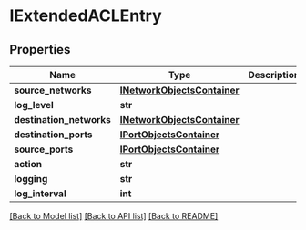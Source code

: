 # IExtendedACLEntry

## Properties
Name | Type | Description | Notes
------------ | ------------- | ------------- | -------------
**source_networks** | [**INetworkObjectsContainer**](INetworkObjectsContainer.md) |  | [optional] 
**log_level** | **str** |  | 
**destination_networks** | [**INetworkObjectsContainer**](INetworkObjectsContainer.md) |  | [optional] 
**destination_ports** | [**IPortObjectsContainer**](IPortObjectsContainer.md) |  | [optional] 
**source_ports** | [**IPortObjectsContainer**](IPortObjectsContainer.md) |  | [optional] 
**action** | **str** |  | 
**logging** | **str** |  | 
**log_interval** | **int** |  | [optional] 

[[Back to Model list]](../README.md#documentation-for-models) [[Back to API list]](../README.md#documentation-for-api-endpoints) [[Back to README]](../README.md)


